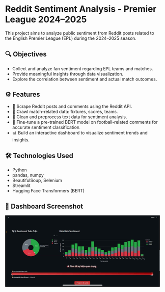 # Reddit Sentiment Analysis - Premier League 2024–2025

This project aims to analyze public sentiment from Reddit posts related to the English Premier League (EPL) during the 2024–2025 season.

## 🔍 Objectives

- Collect and analyze fan sentiment regarding EPL teams and matches.
- Provide meaningful insights through data visualization.
- Explore the correlation between sentiment and actual match outcomes.

## ⚙️ Features

- 🔁 Scrape Reddit posts and comments using the Reddit API.
- 📰 Crawl match-related data: fixtures, scores, teams.
- 🧹 Clean and preprocess text data for sentiment analysis.
- 🤖 Fine-tune a pre-trained BERT model on football-related comments for accurate sentiment classification.
- 📊 Build an interactive dashboard to visualize sentiment trends and insights.

## 🛠️ Technologies Used

- Python
- pandas, numpy
- BeautifulSoup, Selenium
- Streamlit
- Hugging Face Transformers (BERT)

## 📸 Dashboard Screenshot

![Dashboard Screenshot](06a08275-0ac9-4139-9fe7-1d82edab3b83.jfif)

